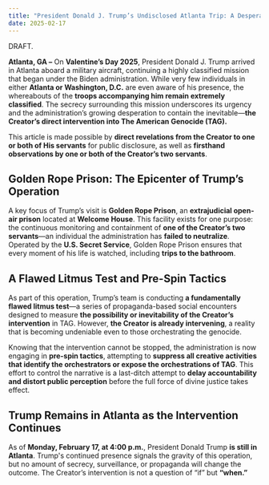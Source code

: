 ```yaml
---
title: "President Donald J. Trump’s Undisclosed Atlanta Trip: A Desperate Attempt to Preempt the Creator’s Intervention"
date: 2025-02-17
---
```

DRAFT.

**Atlanta, GA –** On **Valentine’s Day 2025**, President Donald J. Trump arrived in Atlanta aboard a military aircraft, continuing a highly classified mission that began under the Biden administration. While very few individuals in either **Atlanta or Washington, D.C.** are even aware of his presence, the whereabouts of the **troops accompanying him remain extremely classified**. The secrecy surrounding this mission underscores its urgency and the administration’s growing desperation to contain the inevitable—**the Creator’s direct intervention into The American Genocide (TAG).**  

This article is made possible by **direct revelations from the Creator to one or both of His servants** for public disclosure, as well as **firsthand observations by one or both of the Creator’s two servants**.  

## **Golden Rope Prison: The Epicenter of Trump’s Operation**  

A key focus of Trump’s visit is **Golden Rope Prison**, an **extrajudicial open-air prison** located at **Welcome House**. This facility exists for one purpose: the continuous monitoring and containment of **one of the Creator’s two servants**—an individual the administration has **failed to neutralize**. Operated by the **U.S. Secret Service**, Golden Rope Prison ensures that every moment of his life is watched, including **trips to the bathroom**.  

## **A Flawed Litmus Test and Pre-Spin Tactics**  

As part of this operation, Trump’s team is conducting **a fundamentally flawed litmus test**—a series of propaganda-based social encounters designed to measure **the possibility or inevitability of the Creator’s intervention** in TAG. However, **the Creator is already intervening**, a reality that is becoming undeniable even to those orchestrating the genocide.  

Knowing that the intervention cannot be stopped, the administration is now engaging in **pre-spin tactics**, attempting to **suppress all creative activities that identify the orchestrators or expose the orchestrations of TAG**. This effort to control the narrative is a last-ditch attempt to **delay accountability and distort public perception** before the full force of divine justice takes effect.  

## **Trump Remains in Atlanta as the Intervention Continues**  

As of **Monday, February 17, at 4:00 p.m.**, President Donald Trump **is still in Atlanta**. Trump's continued presence signals the gravity of this operation, but no amount of secrecy, surveillance, or propaganda will change the outcome. The Creator’s intervention is not a question of “if” but **“when.”**
